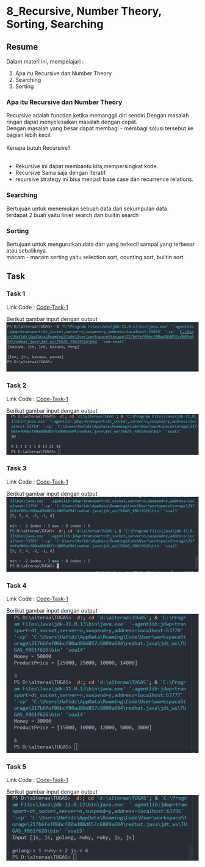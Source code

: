 # 8_Recursive, Number Theory, Sorting, Searching

## Resume

Dalam materi ini, mempelajari :<br />

1. Apa itu Recursive dan Number Theory <br />
2. Searching <br />
3. Sorting <br />

### Apa itu Recursive dan Number Theory

Recursive adalah function ketika memanggil diri sendiri.Dengan masalah ringan dapat menyelesaikan masalah dengan cepat.<br />
Dengan masalah yang besar dapat membagi - membagi solusi tersebut ke bagian lebih kecil.
<br />
<br />
Kenapa butuh Recursive? <br />
<br />

- Rekursive ini dapat membantu kita,mempersingkat kode.
- Recursive Sama saja dengan iteratif.
- recursive strategy ini bisa menjadi base case dan recurrence relations.

### Searching

Bertujuan untuk menemukan sebuah data dari sekumpulan data.<br />
terdapat 2 buah yaitu linier search dan builtin search

### Sorting

Bertujuan untuk mengurutkan data dari yang terkecil sampai yang terbesar atau sebaliknya.<br />
macam - macam sorting yaitu selection sort, counting sort, builtin sort

## Task

### Task 1

Link Code : [Code-Task-1](https://github.com/hafidzencis/java_muhammad-hafidz-febriansyah/blob/master/8_Recursive%2C%20Number%20Theory%2C%20Sorting%2C%20Searching/screenshot/no1.JPG)<br />

Berikut gambar input dengan output <br />
![input-output-no-1](https://github.com/hafidzencis/java_muhammad-hafidz-febriansyah/blob/master/6%267_Collection/screenshot/no1.JPG) <br />

### Task 2

Link Code : [Code-Task-1](https://github.com/hafidzencis/java_muhammad-hafidz-febriansyah/blob/master/8_Recursive%2C%20Number%20Theory%2C%20Sorting%2C%20Searching/praktikum/src/soal2.java)<br />

Berikut gambar input dengan output <br />
![input-output-no-1](https://github.com/hafidzencis/java_muhammad-hafidz-febriansyah/blob/master/8_Recursive%2C%20Number%20Theory%2C%20Sorting%2C%20Searching/screenshot/no2.JPG) <br />

### Task 3

Link Code : [Code-Task-1](https://github.com/hafidzencis/java_muhammad-hafidz-febriansyah/blob/master/8_Recursive%2C%20Number%20Theory%2C%20Sorting%2C%20Searching/praktikum/src/soal3.java)<br />

Berikut gambar input dengan output <br />
![input-output-no-1](https://github.com/hafidzencis/java_muhammad-hafidz-febriansyah/blob/master/8_Recursive%2C%20Number%20Theory%2C%20Sorting%2C%20Searching/screenshot/no3.JPG) <br />

### Task 4

Link Code : [Code-Task-1](https://github.com/hafidzencis/java_muhammad-hafidz-febriansyah/blob/master/8_Recursive%2C%20Number%20Theory%2C%20Sorting%2C%20Searching/praktikum/src/soal4.java)<br />

Berikut gambar input dengan output <br />
![input-output-no-1](https://github.com/hafidzencis/java_muhammad-hafidz-febriansyah/blob/master/8_Recursive%2C%20Number%20Theory%2C%20Sorting%2C%20Searching/screenshot/no4.JPG) <br />

### Task 5

Link Code : [Code-Task-1](https://github.com/hafidzencis/java_muhammad-hafidz-febriansyah/blob/master/8_Recursive%2C%20Number%20Theory%2C%20Sorting%2C%20Searching/praktikum/src/soal5.java)<br />

Berikut gambar input dengan output <br />
![input-output-no-1](https://github.com/hafidzencis/java_muhammad-hafidz-febriansyah/blob/master/8_Recursive%2C%20Number%20Theory%2C%20Sorting%2C%20Searching/screenshot/no5.JPG) <br />
